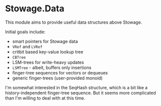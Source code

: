 # Stowage.Data

This module aims to provide useful data structures above Stowage.

Initial goals include:

* smart pointers for Stowage data
 * `VRef` and `LVRef`
* critbit based key-value lookup tree 
 * `CBTree`
* LSM-trees for write-heavy updates
 * `LSMTree` - albeit, buffers only insertions
* finger-tree sequences for vectors or dequeues
* generic finger-trees (user-provided monoid)

I'm somewhat interested in the SeqHash structure, which is a bit like a history-independent finger-tree sequence. But it seems more complicated than I'm willing to deal with at this time.

